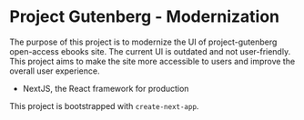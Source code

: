 # Project Gutenberg - Modernization

The purpose of this project is to modernize the UI of project-gutenberg open-access ebooks site. The current UI is outdated and not user-friendly. This project aims to make the site more accessible to users and improve the overall user experience.

- NextJS, the React framework for production

This project is bootstrapped with `create-next-app`.
